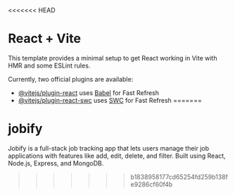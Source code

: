 <<<<<<< HEAD
# React + Vite

This template provides a minimal setup to get React working in Vite with HMR and some ESLint rules.

Currently, two official plugins are available:

- [@vitejs/plugin-react](https://github.com/vitejs/vite-plugin-react/blob/main/packages/plugin-react/README.md) uses [Babel](https://babeljs.io/) for Fast Refresh
- [@vitejs/plugin-react-swc](https://github.com/vitejs/vite-plugin-react-swc) uses [SWC](https://swc.rs/) for Fast Refresh
=======
# jobify
Jobify is a full-stack job tracking app that lets users manage their job applications with features like add, edit, delete, and filter. Built using React, Node.js, Express, and MongoDB.
>>>>>>> b1838958177cd65254fd259b138fe9286cf60f4b
